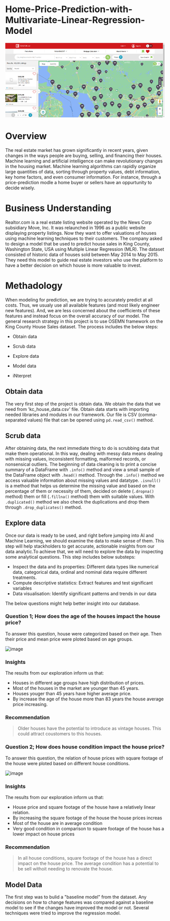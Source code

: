 # Home-Price-Prediction-with-Multivariate-Linear-Regression-Model

![image](Image/realtor.png)

# Overview
The real estate market has grown significantly in recent years, given changes in the ways people are buying, selling, and financing their houses. Machine learning and artificial intelligence can make  revolutionary changes in the housing market. Machine learning  algorithms can rapidly organize large quantities of data, sorting through property values, debt information, key home factors, and even consumer information. For instance, through a price-prediction modle a home buyer or sellers have an oppurtunity to decide wisely.

# Business Understanding
Realtor.com is a real estate listing website operated by the News Corp subsidiary Move, Inc. It was relaunched in 1996 as a public website displaying property listings. Now they want to offer valuations of houses using machine learning techniques to their customers. The company asked to design a model that be used to predict house sales in King County, Washington State, USA using Multiple Linear Regression (MLR). The dataset consisted of historic data of houses sold between May 2014 to May 2015. They need this model to guide real estate investors who use the platform to have a better decision on which house is more valuable to invest.

# Methadology

When modeling for prediction, we are trying to accurately predict at all costs. Thus, we usualy use all available features (and most likely engineer new features). And, we are less concerned about the coefficients of these features and instead focus on the overall accuracy of our model.
The general research strategy in this project is to use OSEMN framework on the King County House Sales dataset. The process includes the below steps:

- Obtain data

- Scrub data

- Explore data

- Model data

- iNterpret

## Obtain data

The very first step of the project is obtain data. We obtain the data that we need from 'kc_house_data.csv' file. Obtain data starts with importing needed libraries and modules in our framework. Our file is CSV (comma-separated values) file that can be opened using  `pd.read_csv()` method. 

## Scrub data

After obtaining data, the next immediate thing to do is scrubbing data that make them operational. In this way, dealing with messy data means dealing with missing values, inconsistent formatting, malformed records, or nonsensical outliers. The beginning of data cleaning is to print a concise summary of a DataFrame with `.info()` method and view a small sample of the DataFrame object with `.head()` method. Through the `.info()` method we access valuable information about missing values and datatype. `.isnull()` is a method that helps us determine the missing value and based on the percentage of them or necessity of them, decided on delete (`.dropna()` method) them or fill (`.fillna()` method) them with suitable values. With `.duplicated()` method we also check the duplications and drop them through `.drop_duplicates()` method.

## Explore data

Once our data is ready to be used, and right before jumping into AI and Machine Learning, we should examine the data to make sense of them. This step will help stackholders to get accurate, actionable insights from our data analytic.To achieve that, we will need to explore the data by inspecting some analytical questions. This step includes below substeps:

- Inspect the data and its properties: Different data types like numerical data, categorical data, ordinal and nominal data  require different treatments.
- Compute descriptive statistics:  Extract features and test significant variables
- Data visualisation: Identify significant patterns and trends in our data

The below questions might help better insight into our database.

### Question 1;  How does the age of the houses impact the house price?
To answer this question, house were categorized based on their age. Then their price and mean price were ploted based on age groups. 

![image](https://user-images.githubusercontent.com/101681195/193060953-1cab4d21-7d09-4ebe-917b-2dff19a910ca.png)

### Insights

The results from our exploration inform us that:
- Houses in different age groups have high distribution of prices. 
- Most of the houses in the market are younger than 45 years.
- Houses youger than 45 years have higher average price.
- By increase the age of the house more than 83 years the house average price increasing. 

### Recommendation

> Older houses have the potential to introduce as vintage houses. This could attract coustomers to this houses. 


### Question 2; How does house condition impact the house price? 
To answer this question, the relation of house prices with square footage of the house were ploted based on different house conditions.


![image](https://user-images.githubusercontent.com/101681195/193094547-f080d46c-1a81-4a31-97b3-e0873132b7c6.png)


### Insights

The results from our exploration inform us that:
- House price and square footage of the house have a relatively linear relation. 
- By increasing the square footage of the house the house prices increas
- Most of the house are in average condition
- Very good condition in comparison to square footage of the house has a lower impact on house prices

### Recommendation
> In all house conditions, square footage of the house has a direct impact on the house price. The average condition has a potential to be sell withoit needing to renovate the house. 

## Model Data
The first step was to bulid a "baseline model" from the dataset. Any decisions on how to change features was compared against a baseline model to see if the changes have improved the model or not. Several techniques were tried to improve the regression model.
